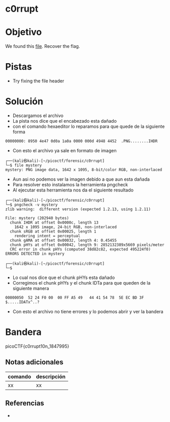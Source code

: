 # c0rrupt

# Objetivo
We found this [file](https://jupiter.challenges.picoctf.org/static/ab30fcb7d47364b4190a7d3d40edb551/mystery). Recover the flag.

# Pistas
- Try fixing the file header

# Solución
- Descargamos el archivo
- La pista nos dice que el encabezado esta dañado
- con el comando hexaeditor lo reparamos para que quede de la siguiente forma
```
00000000: 8950 4e47 0d0a 1a0a 0000 000d 4948 4452  .PNG........IHDR
```
- Con esto el archivo ya sale en formato de imagen
```
┌──(kali㉿kali)-[~/picoctf/forensic/c0rrupt]
└─$ file mystery     
mystery: PNG image data, 1642 x 1095, 8-bit/color RGB, non-interlaced
```
- Aun asi no podemos ver la imagen debido a que aun esta dañada
- Para resolver esto instalamos la herramienta pngcheck
- Al ejecutar esta herramienta nos da el siguiente resultado
```
┌──(kali㉿kali)-[~/picoctf/forensic/c0rrupt]
└─$ pngcheck -v mystery 
zlib warning:  different version (expected 1.2.13, using 1.2.11)

File: mystery (202940 bytes)
  chunk IHDR at offset 0x0000c, length 13
    1642 x 1095 image, 24-bit RGB, non-interlaced
  chunk sRGB at offset 0x00025, length 1
    rendering intent = perceptual
  chunk gAMA at offset 0x00032, length 4: 0.45455
  chunk pHYs at offset 0x00042, length 9: 2852132389x5669 pixels/meter
  CRC error in chunk pHYs (computed 38d82c82, expected 495224f0)
ERRORS DETECTED in mystery
                                                                             
┌──(kali㉿kali)-[~/picoctf/forensic/c0rrupt]
└─$ 
```
- Lo cual nos dice que el chunk pHYs esta dañado
- Corregimos el chunk pHYs y el chunk IDTa para que queden de la siguiente manera
```00000040  00 09 70 48  59 73 00 00   16 25 00 00  16 25 01 49 .pHYs...%...%.I
00000050  52 24 F0 00  00 FF A5 49   44 41 54 78  5E EC BD 3F $.....IDATx^..? 
```
- Con esto el archivo no tiene errores y lo podemos abrir y ver la bandera

# Bandera
picoCTF{c0rrupt10n_1847995}

## Notas adicionales
| comando | descripción |
| ------ | ------ |
| xx | xx |

## Referencias
- []()